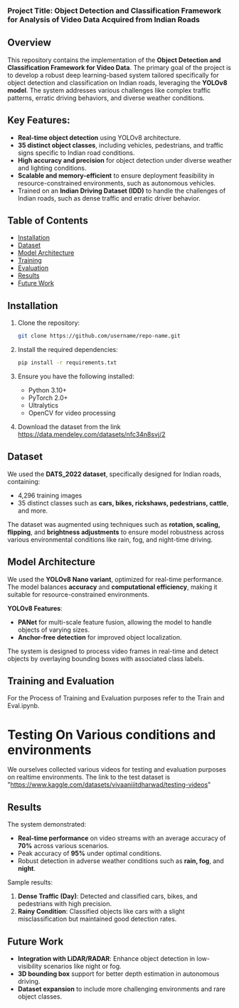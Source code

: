 ### Project Title: Object Detection and Classification Framework for Analysis of Video Data Acquired from Indian Roads

## Overview
This repository contains the implementation of the **Object Detection and Classification Framework for Video Data**. The primary goal of the project is to develop a robust deep learning-based system tailored specifically for object detection and classification on Indian roads, leveraging the **YOLOv8 model**. The system addresses various challenges like complex traffic patterns, erratic driving behaviors, and diverse weather conditions.

## Key Features:
- **Real-time object detection** using YOLOv8 architecture.
- **35 distinct object classes**, including vehicles, pedestrians, and traffic signs specific to Indian road conditions.
- **High accuracy and precision** for object detection under diverse weather and lighting conditions.
- **Scalable and memory-efficient** to ensure deployment feasibility in resource-constrained environments, such as autonomous vehicles.
- Trained on an **Indian Driving Dataset (IDD)** to handle the challenges of Indian roads, such as dense traffic and erratic driver behavior.

## Table of Contents
- [Installation](#installation)
- [Dataset](#dataset)
- [Model Architecture](#model-architecture)
- [Training](#training)
- [Evaluation](#evaluation)
- [Results](#results)
- [Future Work](#future-work)

## Installation
1. Clone the repository:
   ```bash
   git clone https://github.com/username/repo-name.git
   ```
2. Install the required dependencies:
   ```bash
   pip install -r requirements.txt
   ```

3. Ensure you have the following installed:
   - Python 3.10+
   - PyTorch 2.0+
   - Ultralytics
   - OpenCV for video processing

4. Download the dataset from the link https://data.mendeley.com/datasets/nfc34n8svj/2

## Dataset
We used the **DATS_2022 dataset**, specifically designed for Indian roads, containing:
- 4,296 training images
- 35 distinct classes such as **cars, bikes, rickshaws, pedestrians, cattle**, and more.

The dataset was augmented using techniques such as **rotation, scaling, flipping**, and **brightness adjustments** to ensure model robustness across various environmental conditions like rain, fog, and night-time driving.


## Model Architecture
We used the **YOLOv8 Nano variant**, optimized for real-time performance. The model balances **accuracy** and **computational efficiency**, making it suitable for resource-constrained environments.

**YOLOv8 Features**:
- **PANet** for multi-scale feature fusion, allowing the model to handle objects of varying sizes.
- **Anchor-free detection** for improved object localization.

The system is designed to process video frames in real-time and detect objects by overlaying bounding boxes with associated class labels.

## Training and Evaluation 
For the Process of Training and Evaluation purposes refer to the Train and Eval.ipynb.

# Testing On Various conditions and environments
We ourselves collected various videos for testing and evaluation purposes on realtime environments.
The link to the test dataset is "https://www.kaggle.com/datasets/vivaaniiitdharwad/testing-videos"
## Results
The system demonstrated:
- **Real-time performance** on video streams with an average accuracy of **70%** across various scenarios.
- Peak accuracy of **95%** under optimal conditions.
- Robust detection in adverse weather conditions such as **rain, fog**, and **night**.

Sample results:
1. **Dense Traffic (Day)**: Detected and classified cars, bikes, and pedestrians with high precision.
2. **Rainy Condition**: Classified objects like cars with a slight misclassification but maintained good detection rates.

## Future Work
- **Integration with LiDAR/RADAR**: Enhance object detection in low-visibility scenarios like night or fog.
- **3D bounding box** support for better depth estimation in autonomous driving.
- **Dataset expansion** to include more challenging environments and rare object classes.

